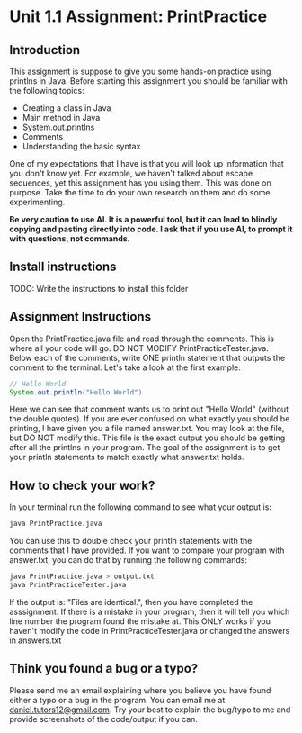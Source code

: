 # Unit 1.1 Assignment: PrintPractice

## Introduction

This assignment is suppose to give you some hands-on practice using printlns in Java. Before starting this assignment you should be familiar with the following topics:
- Creating a class in Java 
- Main method in Java 
- System.out.printlns
- Comments
- Understanding the basic syntax

One of my expectations that I have is that you will look up information that you don't know yet. For example, we haven't talked about escape sequences, yet this assignment has you using them. This was done on purpose. Take the time to do your own research on them and do some experimenting.

**Be very caution to use AI. It is a powerful tool, but it can lead to blindly copying and pasting directly into code. I ask that if you use AI, to prompt it with questions, not commands.**

## Install instructions

TODO: Write the instructions to install this folder

## Assignment Instructions

Open the PrintPractice.java file and read through the comments. This is where all your code will go. DO NOT MODIFY PrintPracticeTester.java. Below each of the comments, write ONE println statement that outputs the comment to the terminal. Let's take a look at the first example:

```java
// Hello World
System.out.println("Hello World")
```

Here we can see that comment wants us to print out "Hello World" (without the double quotes). If you are ever confused on what exactly you should be printing, I have given you a file named answer.txt. You may look at the file, but DO NOT modify this. This file is the exact output you should be getting after all the printlns in your program. The goal of the assignment is to get your println statements to match exactly what answer.txt holds.

## How to check your work?

In your terminal run the following command to see what your output is:

```bash
java PrintPractice.java
```

You can use this to double check your println statements with the comments that I have provided. If you want to compare your program with answer.txt, you can do that by running the following commands:

```bash
java PrintPractice.java > output.txt
java PrintPracticeTester.java
```

If the output is: "Files are identical.", then you have completed the asssignment. If there is a mistake in your program, then it will tell you which line number the program found the mistake at.
This ONLY works if you haven't modify the code in PrintPracticeTester.java or changed the answers in answers.txt

## Think you found a bug or a typo?

Please send me an email explaining where you believe you have found either a typo or a bug in the program. You can email me at daniel.tutors12@gmail.com. Try your best to explain the bug/typo to me and provide screenshots of the code/output if you can.
